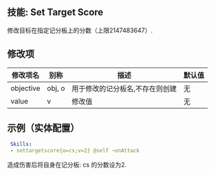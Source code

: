 技能: Set Target Score
--------------------------

修改目标在指定记分板上的分数（上限2147483647）.

修改项
----------

| 修改项名 | 别称    | 描述                                                                                                    | 默认值 |
|-----------|------------|----------------------------------------------------------------------------------------------------------------|---------------|
| objective | obj, o  | 用于修改的记分板名,不存在则创建 | 无 |
| value     | v       | 修改值 | 无 |             
                                                                            
示例（实体配置）
----

```yaml
 Skills:
 - settargetscore{o=cs;v=2} @self ~onAttack
```

造成伤害后将自身在记分板: cs 的分数设为2.